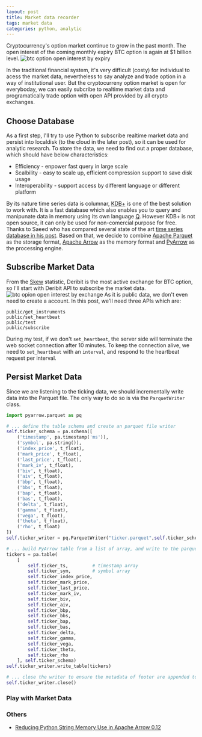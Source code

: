 ```yaml
---
layout: post
title: Market data recorder
tags: market data
categories: python, analytic
---
```


Cryptocurrency's option market continue to grow in the past month. The open interest of the coming monthly expiry BTC option is again at $1 billion level.
![btc option open interest by expiry](/note/images/skew_btc_options_oi_by_expiry_k_prev_day.png)

In the traditional financial system, it's very difficult (costy) for individual to acess the market data, nevertheless to say analyze and trade option in a way of institutional user. But the cryptocurreny option market is open for everyboday, we can easily subcribe to realtime market data and programatically trade option with open API provided by all crypto exchanges.

## Choose Database
As a first step, I'll try to use Python to subscribe realtime market data and persist into localdisk (to the cloud in the later post), so it can be used for analytic research. To store the data, we need to find out a proper database, which should have below characteristics:
* Efficiency - enpower fast query in large scale
* Scalbility - easy to scale up, efficient compression support to save disk usage
* Interoperability - support access by different language or different platform

By its nature time series data is columnar, [KDB+](https://kx.com/) is one of the best solution to work with. It is a fast database which also enables you to query and manipunate data in memory using its own language [Q](https://code.kx.com/q/). However KDB+ is not open source, it can only be used for non-comercial purpose for free. Thanks to Saeed who has compared several state of the art [time series database in his post](https://www.cuemacro.com/2019/02/02/storing-time-series-data/). Based on that, we decide to combine [Apache Parquet](https://parquet.apache.org/) as the storage format, [Apache Arrow](https://arrow.apache.org/) as the memory format and [PyArrow](https://arrow.apache.org/docs/python/) as the processing engine.

## Subscribe Market Data
From the [Skew](https://analytics.skew.com/dashboard/bitcoin-options) statistic, Deribit is the most active exchange for BTC option, so I'll start with Deribit API to subscribe the market data. 
![btc opion open interest by exchange](/note/images/skew_total_btc_options_open_interest.png)
As it is public data, we don't even need to create a account. In this post, we'll need three APIs which are:
```
public/get_instruments
public/set_heartbeat
public/test
public/subscribe
```
During my test, if we don't `set_heartbeat`, the server side will terminate the web socket connection after 10 minutes. To keep the connection alive, we need to `set_heartbeat` with an `interval`, and respond to the heartbeat request per interval.


## Persist Market Data
Since we are listening to the ticking data, we should incrementally write data into the Parquet file. The only way to do so is via the `ParquetWriter` class.
```python
import pyarrow.parquet as pq

# ... define the table schema and create an parquet file writer
self.ticker_schema = pa.schema([
    ('timestamp', pa.timestamp('ms')),
    ('symbol', pa.string()),
    ('index_price', t_float),
    ('mark_price', t_float),
    ('last_price', t_float),
    ('mark_iv', t_float),
    ('biv', t_float),
    ('aiv', t_float),
    ('bbp', t_float),
    ('bbs', t_float),
    ('bap', t_float),
    ('bas', t_float),
    ('delta', t_float),
    ('gamma', t_float),
    ('vega', t_float),
    ('theta', t_float),
    ('rho', t_float)
])
self.ticker_writer = pq.ParquetWriter("ticker.parquet",self.ticker_schema)

# ... build PyArrow table from a list of array, and write to the parquet file
tickers = pa.table(
    [
        self.ticker_ts,         # timestamp array
        self.ticker_sym,        # symbol array
        self.ticker_index_price,
        self.ticker_mark_price,
        self.ticker_last_price,
        self.ticker_mark_iv,
        self.ticker_biv,
        self.ticker_aiv,
        self.ticker_bbp,
        self.ticker_bbs,
        self.ticker_bap,
        self.ticker_bas,
        self.ticker_delta,
        self.ticker_gamma,
        self.ticker_vega,
        self.ticker_theta,
        self.ticker_rho
    ], self.ticker_schema)
self.ticker_writer.write_table(tickers)

# ... close the writer to ensure the metadata of footer are appended to the parquet file
self.ticker_writer.close()

```

### Play with Market Data


### Others
* [Reducing Python String Memory Use in Apache Arrow 0.12](https://arrow.apache.org/blog/2019/02/05/python-string-memory-0.12/)